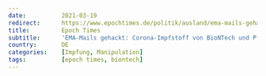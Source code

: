 ```yaml
---
date:          2021-03-19
redirect:      https://www.epochtimes.de/politik/ausland/ema-mails-gehackt-corona-impfstoff-von-biontech-und-pfizer-hatte-qualitaetsprobleme-a3469664.html
title:         Epoch Times
subtitle:      'EMA-Mails gehackt: Corona-Impfstoff von BioNTech und Pfizer hatte Qualitätsprobleme'
country:       DE
categories:    [Impfung, Manipulation]
tags:          [epoch times, biontech]
---
```

